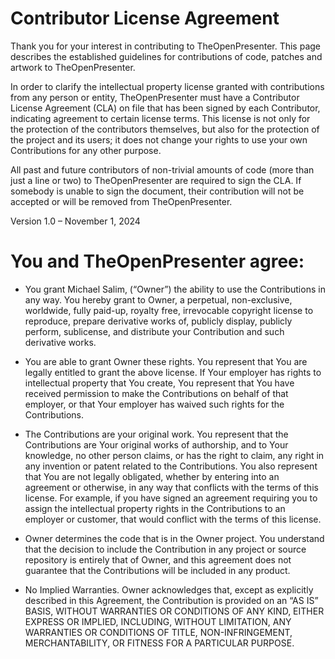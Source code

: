 # Contributor License Agreement

Thank you for your interest in contributing to TheOpenPresenter. This page describes the established guidelines for contributions of code, patches and artwork to TheOpenPresenter.

In order to clarify the intellectual property license granted with contributions from any person or entity, TheOpenPresenter must have a Contributor License Agreement (CLA) on file that has been signed by each Contributor, indicating agreement to certain license terms. This license is not only for the protection of the contributors themselves, but also for the protection of the project and its users; it does not change your rights to use your own Contributions for any other purpose.

All past and future contributors of non-trivial amounts of code (more than just a line or two) to TheOpenPresenter are required to sign the CLA. If somebody is unable to sign the document, their contribution will not be accepted or will be removed from TheOpenPresenter.

Version 1.0 – November 1, 2024

# You and TheOpenPresenter agree:

- You grant Michael Salim, (“Owner”) the ability to use the Contributions in any way. You hereby grant to Owner, a perpetual, non-exclusive, worldwide, fully paid-up, royalty free, irrevocable copyright license to reproduce, prepare derivative works of, publicly display, publicly perform, sublicense, and distribute your Contribution and such derivative works.

- You are able to grant Owner these rights. You represent that You are legally entitled to grant the above license. If Your employer has rights to intellectual property that You create, You represent that You have received permission to make the Contributions on behalf of that employer, or that Your employer has waived such rights for the Contributions.

- The Contributions are your original work. You represent that the Contributions are Your original works of authorship, and to Your knowledge, no other person claims, or has the right to claim, any right in any invention or patent related to the Contributions. You also represent that You are not legally obligated, whether by entering into an agreement or otherwise, in any way that conflicts with the terms of this license. For example, if you have signed an agreement requiring you to assign the intellectual property rights in the Contributions to an employer or customer, that would conflict with the terms of this license.

- Owner determines the code that is in the Owner project. You understand that the decision to include the Contribution in any project or source repository is entirely that of Owner, and this agreement does not guarantee that the Contributions will be included in any product.

- No Implied Warranties. Owner acknowledges that, except as explicitly described in this Agreement, the Contribution is provided on an “AS IS” BASIS, WITHOUT WARRANTIES OR CONDITIONS OF ANY KIND, EITHER EXPRESS OR IMPLIED, INCLUDING, WITHOUT LIMITATION, ANY WARRANTIES OR CONDITIONS OF TITLE, NON-INFRINGEMENT, MERCHANTABILITY, OR FITNESS FOR A PARTICULAR PURPOSE.
